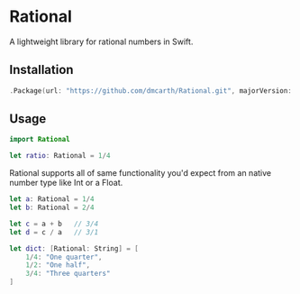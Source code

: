 # Rational
A lightweight library for rational numbers in Swift.

## Installation
```swift
.Package(url: "https://github.com/dmcarth/Rational.git", majorVersion: 1, minor: 0)
```

## Usage
```swift
import Rational

let ratio: Rational = 1/4
```

Rational supports all of same functionality you'd expect from an native number type like Int or a Float.

```swift
let a: Rational = 1/4
let b: Rational = 2/4

let c = a + b   // 3/4
let d = c / a   // 3/1

let dict: [Rational: String] = [
    1/4: "One quarter",
    1/2: "One half",
    3/4: "Three quarters"
]
```